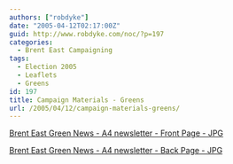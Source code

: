 ```yaml
---
authors: ["robdyke"]
date: "2005-04-12T02:17:00Z"
guid: http://www.robdyke.com/noc/?p=197
categories:
  - Brent East Campaigning
tags:
  - Election 2005
  - Leaflets
  - Greens
id: 197
title: Campaign Materials - Greens
url: /2005/04/12/campaign-materials-greens/
---
```

[Brent East Green News - A4 newsletter - Front Page - JPG](http://www.comwifinet.com/becampaign/be_green_news_fr.jpg)

[Brent East Green News - A4 newsletter - Back Page - JPG](http://www.comwifinet.com/becampaign/be_green_news_bk.jpg)
